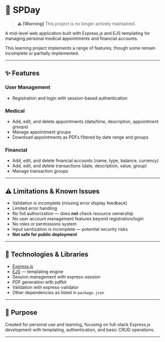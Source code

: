 # 📅 SPDay

> ⚠️ **[Warning]** This project is no longer actively maintained.

A mid-level web application built with Express.js and EJS templating for managing personal medical appointments and financial accounts.

This learning project implements a range of features, though some remain incomplete or partially implemented.

---

## ✨ Features

### User Management
- Registration and login with session-based authentication

### Medical
- Add, edit, and delete appointments (date/time, description, appointment groups)
- Manage appointment groups
- Download appointments as PDFs filtered by date range and groups

### Financial
- Add, edit, and delete financial accounts (name, type, balance, currency)
- Add, edit, and delete transactions (date, description, value, group)
- Manage transaction groups

---

## ⚠️ Limitations & Known Issues

- Validation is incomplete (missing error display feedback)
- Limited error handling
- No full authorization — does **not** check resource ownership
- No user account management features beyond registration/login
- No roles or permissions system
- Input sanitization is incomplete — potential security risks
- **Not safe for public deployment**

---

## 🧩 Technologies & Libraries

- [Express.js](https://expressjs.com/)
- [EJS](https://ejs.co/) — templating engine
- Session management with express-session
- PDF generation with pdfkit
- Validation with express-validator
- Other dependencies as listed in `package.json`

---

## 🎯 Purpose

Created for personal use and learning, focusing on full-stack Express.js development with templating, authentication, and basic CRUD operations.

---

